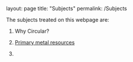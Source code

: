 layout: page
title: "Subjects"
permalink: /Subjects

The subjects treated on this webpage are:

 1. Why Circular?
 
 2. [Primary metal resources](https://njeapp2.github.io/RWE-Track/Atom2)

 4. 
    


